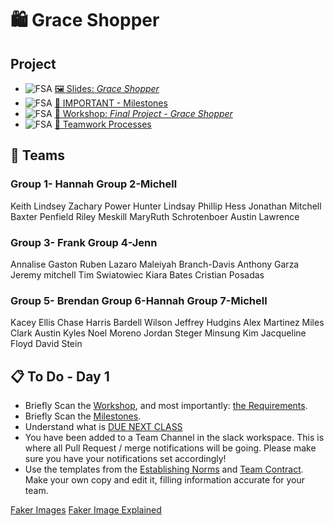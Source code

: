 
# 🛍️ Grace Shopper
## Project
- ![FSA](/logo.png) [🖼️ Slides: *Grace Shopper*](Grace-Shopper.pdf)
- ![FSA](/logo.png) [🚗 IMPORTANT - Milestones](Milestones.md)
- ![FSA](/logo.png) [🔬 Workshop: _Final Project - Grace Shopper_](https://learn.fullstackacademy.com/workshop/5ece807ae423f6000461d41e/landing)
- ![FSA](/logo.png) [🤝 Teamwork Processes](teamwork-processes)

## 🤝 Teams
### Group 1- Hannah         Group 2-Michell
Keith Lindsey               Zachary Power
Hunter Lindsay              Phillip Hess
Jonathan Mitchell           Baxter Penfield
Riley Meskill               MaryRuth Schrotenboer
Austin Lawrence

### Group 3- Frank	        Group 4-Jenn
Annalise Gaston	            Ruben Lazaro
Maleiyah Branch-Davis	      Anthony Garza
Jeremy mitchell	            Tim Swiatowiec
Kiara Bates	                Cristian Posadas

### Group 5- Brendan        Group 6-Hannah                Group 7-Michell
Kacey Ellis	                Chase Harris	                Bardell Wilson
Jeffrey Hudgins	            Alex Martinez	                Miles Clark
Austin Kyles	              Noel Moreno	                  Jordan Steger
Minsung Kim	                Jacqueline Floyd	            David Stein


## 📋 To Do - Day 1
  - Briefly Scan the [Workshop](https://learn.fullstackacademy.com/workshop/5ece807ae423f6000461d41e/landing), and most importantly: [the Requirements](https://learn.fullstackacademy.com/workshop/5ece807ae423f6000461d41e/content/5ece826fe423f6000461d4d1/text).
  - Briefly Scan the [Milestones](milestones.md).
  - Understand what is [DUE NEXT CLASS](milestones.md#review-1-start-of-day-2----table-definitions-%EF%B8%8F-products-vertical-slice)
  - You have been added to a Team Channel in the slack workspace.  This is where all Pull Request / merge notifications will be going.  Please make sure you have your notifications set accordingly!
  - Use the templates from the [Establishing Norms](https://docs.google.com/document/d/1YOpRdI4d_jPBCnt2pO1rYibInkpFhBrITixKGxtBIk0/edit?usp=sharing) and [Team Contract](https://docs.google.com/document/d/1qBZeAX6gzYPyxdIVHNoP2HTF1ZUUf3seU0cIiBJTT1c/edit?usp=sharing). Make your own copy and edit it, filling information accurate for your team.


[Faker Images](https://fakerjs.dev/api/image.html#abstract)
[Faker Image Explained](https://www.youtube.com/watch?v=o67xQ9-usRU)

